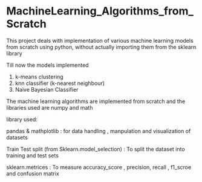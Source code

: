 # MachineLearning_Algorithms_from_Scratch
This project deals with implementation of various machine learning models from scratch using python, without actually importing them from the sklearn library

Till now the models implemented
1. k-means clustering
2. knn classifier (k-nearest neighbour)
3. Naive Bayesian Classifier

The machine learning algorithms are implemented from scratch and the libraries used are numpy and math

library used:

pandas & mathplotlib : for data handling , manpulation and visualization of datasets

Train Test split (from Sklearn.model_selection) : To split the dataset into training and test sets

sklearn.metrices : To measure accuracy_score , precision, recall , f1_scroe and confusion matrix
